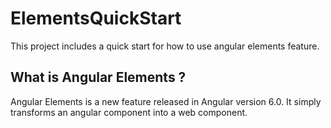 # ElementsQuickStart

This project includes a quick start for how to use angular elements feature.

## What is Angular Elements ?
Angular Elements is a new feature released in Angular version 6.0. It simply transforms an angular component into a web component.